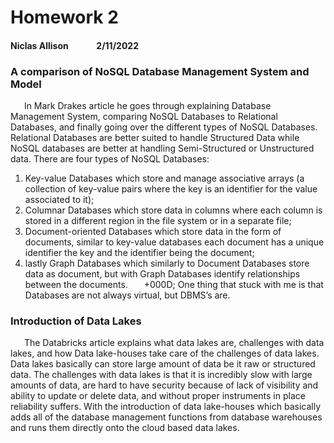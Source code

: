 # **Homework 2**
#### Niclas Allison &ensp; &ensp; &ensp; &ensp; 2/11/2022

### **A comparison of NoSQL Database Management System and Model**

&ensp; &ensp; In Mark Drakes article he goes through explaining Database Management System, comparing NoSQL Databases to Relational Databases, and finally going over the different types of NoSQL Databases. Relational Databases are better suited to handle Structured Data while NoSQL databases are better at handling Semi-Structured or Unstructured data. There are four types of NoSQL Databases: 
  1. Key-value Databases which store and manage associative arrays (a collection of key-value pairs where the key is an identifier for the value associated to it); 
  2. Columnar Databases which store data in columns where each column is stored in a different region in the file system or in a separate file; 
  3. Document-oriented Databases which store data in the form of documents, similar to key-value databases each document has a unique identifier the key and the identifier being the document; 
  4. lastly Graph Databases which similarly to Document Databases store data as document, but with Graph Databases identify relationships between the documents. 
&ensp; &ensp; +000D; One thing that stuck with me is that Databases are not always virtual, but DBMS’s are. 

### **Introduction of Data Lakes**

&ensp; &ensp; The Databricks article explains what data lakes are, challenges with data lakes, and how Data lake-houses take care of the challenges of data lakes. Data lakes basically can store large amount of data be it raw or structured data. The challenges with data lakes is that it is incredibly slow with large amounts of data, are hard to have security because of lack of visibility and ability to update or delete data, and without proper instruments in place reliability suffers. With the introduction of data lake-houses which basically adds all of the database management functions from database warehouses and runs them directly onto the cloud based data lakes. 
